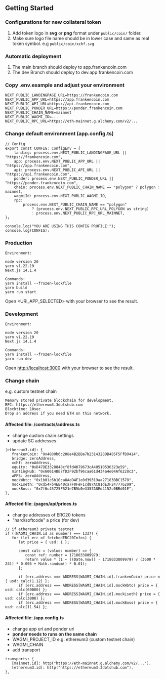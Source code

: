 ## Getting Started

### Configurations for new collateral token

1. Add token logo in **svg** or **png** format under `public/coin/` folder.
2. Make sure logo file name should be in lower case and same as real token symbol.
   e.g `public/coin/xchf.svg`

### Automatic deployment

1. The main branch should deploy to app.frankencoin.com
2. The dev Branch should deploy to dev.app.frankencoin.com

### Copy .env.example and adjust your environment

```
NEXT_PUBLIC_LANDINGPAGE_URL=https://frankencoin.com
NEXT_PUBLIC_APP_URL=https://app.frankencoin.com
NEXT_PUBLIC_API_URL=https://api.frankencoin.com
NEXT_PUBLIC_PONDER_URL=https://ponder.frankencoin.com
NEXT_PUBLIC_CHAIN_NAME=mainnet
NEXT_PUBLIC_WAGMI_ID=...
NEXT_PUBLIC_RPC_URL=https://eth-mainnet.g.alchemy.com/v2/...
```

### Change default environment (app.config.ts)

```
// Config
export const CONFIG: ConfigEnv = {
	landing: process.env.NEXT_PUBLIC_LANDINGPAGE_URL || "https://frankencoin.com",
	app: process.env.NEXT_PUBLIC_APP_URL || "https://app.frankencoin.com",
	api: process.env.NEXT_PUBLIC_API_URL || "https://api.frankencoin.com",
	ponder: process.env.NEXT_PUBLIC_PONDER_URL || "https://ponder.frankencoin.com",
	chain: process.env.NEXT_PUBLIC_CHAIN_NAME == "polygon" ? polygon : mainnet,
	wagmiId: process.env.NEXT_PUBLIC_WAGMI_ID,
	rpc:
		process.env.NEXT_PUBLIC_CHAIN_NAME == "polygon"
			? (process.env.NEXT_PUBLIC_RPC_URL_POLYGON as string)
			: process.env.NEXT_PUBLIC_RPC_URL_MAINNET,
};

console.log("YOU ARE USING THIS CONFIG PROFILE:");
console.log(CONFIG);
```

### Production

```
Environment:

node version 20
yarn v1.22.19
Next.js 14.1.4

Commands:
yarn install --frozen-lockfile
yarn build
yarn run start
```

Open <URI_APP_SELECTED> with your browser to see the result.

### Development

```
Environment:

node version 20
yarn v1.22.19
Next.js 14.1.4

Commands:
yarn install --frozen-lockfile
yarn run dev
```

Open [http://localhost:3000](http://localhost:3000) with your browser to see the result.

### Change chain

e.g. custom testnet chain

```
Memory stored private blockchain for development.
RPC: https://ethereum3.3dotshub.com
Blocktime: 10sec
Drop an address if you need ETH on this network.
```

#### Affected file: /contracts/address.ts

-   change custom chain settings
-   update SC addresses

```
[ethereum3.id]: {
   frankenCoin: "0x4800b6c288e4B2BBa7b2314328DB485F5FfB0414",
   bridge: zeroAddress,
   xchf: zeroAddress,
   equity: "0xD47DE3328848cf8fd4079673cA40510536323e59",
   mintingHub: "0x60614BE7fD2F92bf96caa61d434a4e04Af6228c3",
   wFPS: zeroAddress,
   mockWbtc: "0x1b01c6b10ca8AeD4F1e0d39319aa27183BBC1578",
   mockLseth: "0xd54Fb4EE40ca7F0FeF1cd87AC81dE3F247776209",
   mockBoss: "0x7f6c45725F521e7B5b0e3357A8Ed4152c0BBd01E",
},
```

#### Affected file: /pages/api/prices.ts

-   change addresses of ERC20 tokens
-   "hard/softcode" a price (for dev)

```
// if ethereum3 private testnet
if ((WAGMI_CHAIN.id as number) === 1337) {
   for (let erc of fetchedERC20Infos) {
      let price = { usd: 1 };

      const calc = (value: number) => {
         const ref: number = 1718033809979;
         return value * (1 + ((Date.now() - 1718033809979) / (3600 * 24)) * 0.005 + Math.random() * 0.01);
      };

      if (erc.address === ADDRESS[WAGMI_CHAIN.id].frankenCoin) price = { usd: calc(1.12) };
      if (erc.address === ADDRESS[WAGMI_CHAIN.id].mockWbtc) price = { usd: calc(69000) };
      if (erc.address === ADDRESS[WAGMI_CHAIN.id].mockLseth) price = { usd: calc(3800) };
      if (erc.address === ADDRESS[WAGMI_CHAIN.id].mockBoss) price = { usd: calc(11.54) };
```

#### Affected file: /app.config.ts

-   change app uri and ponder uri
-   **ponder needs to runs on the same chain**
-   WAGMI_PROJECT_ID e.g. ethereum3 (custom testnet chain)
-   WAGMI_CHAIN
-   add transport

```
transports: {
   [mainnet.id]: http("https://eth-mainnet.g.alchemy.com/v2/..."),
   [ethereum3.id]: http("https://ethereum3.3dotshub.com"),
},
```
